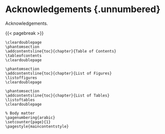 # Acknowledgements {.unnumbered}

Acknowledgements.

{{< pagebreak >}}

```{=latex}
\cleardoublepage
\phantomsection
\addcontentsline{toc}{chapter}{Table of Contents}
\tableofcontents
\cleardoublepage

\phantomsection
\addcontentsline{toc}{chapter}{List of Figures}
\listoffigures
\cleardoublepage

\phantomsection
\addcontentsline{toc}{chapter}{List of Tables}
\listoftables
\cleardoublepage

% Body matter
\pagenumbering{arabic}
\setcounter{page}{1}
\pagestyle{maincontentstyle}
```
